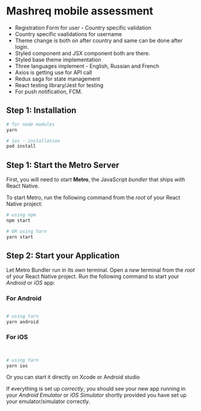
# Mashreq mobile assessment 

 * Registration Form for user -  Country specific validation
 * Country specific vaalidations for username
 * Theme change is both on after country and same can be done after login.
 * Styled component and JSX component both are there. 
 * Styled base theme implementation
 * Three languages implement - English, Russian and French
 * Axios is getting use for API call
 * Redux saga for state management
 * React testing library/Jest for testing
 * For push notification, FCM. 

## Step 1: Installation

```bash
# for node modules
yarn

# ios - installation
pod install
```

## Step 1: Start the Metro Server

First, you will need to start **Metro**, the JavaScript _bundler_ that ships _with_ React Native.

To start Metro, run the following command from the _root_ of your React Native project:

```bash
# using npm
npm start

# OR using Yarn
yarn start
```

## Step 2: Start your Application

Let Metro Bundler run in its _own_ terminal. Open a _new_ terminal from the _root_ of your React Native project. Run the following command to start your _Android_ or _iOS_ app:

### For Android

```bash

# using Yarn
yarn android
```

### For iOS

```bash


# using Yarn
yarn ios
```

Or you can start it directly on Xcode or Android studio

If everything is set up _correctly_, you should see your new app running in your _Android Emulator_ or _iOS Simulator_ shortly provided you have set up your emulator/simulator correctly.


